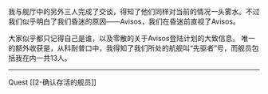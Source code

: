 
我与舰厅中的另外三人完成了交谈，得知了他们同样对当前的情况一头雾水。不过我们似乎明白了我们昏迷的原因——Avisos，我们在昏迷前直视了Avisos。

大家似乎都只记得自己是谁，以及零散的关于Avisos登陆计划的大致信息。
唯一的额外收获是，从科耐普口中，我得知了我们所处的航舰叫“先驱者”号，而舰员包括我在内一共13人。

---

Quest [[2-确认存活的舰员]]
